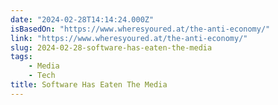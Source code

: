 ```yaml
---
date: "2024-02-28T14:14:24.000Z"
isBasedOn: "https://www.wheresyoured.at/the-anti-economy/"
link: "https://www.wheresyoured.at/the-anti-economy/"
slug: 2024-02-28-software-has-eaten-the-media
tags:
    - Media
    - Tech
title: Software Has Eaten The Media
---
```

